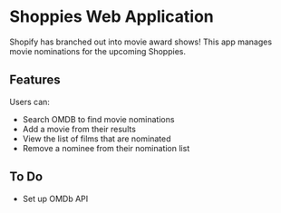 # Shoppies Web Application
Shopify has branched out into movie award shows! This app manages movie nominations for the upcoming Shoppies.

## Features
Users can:
- Search OMDB to find movie nominations
- Add a movie from their results
- View the list of films that are nominated
- Remove a nominee from their nomination list


## To Do
- Set up OMDb API